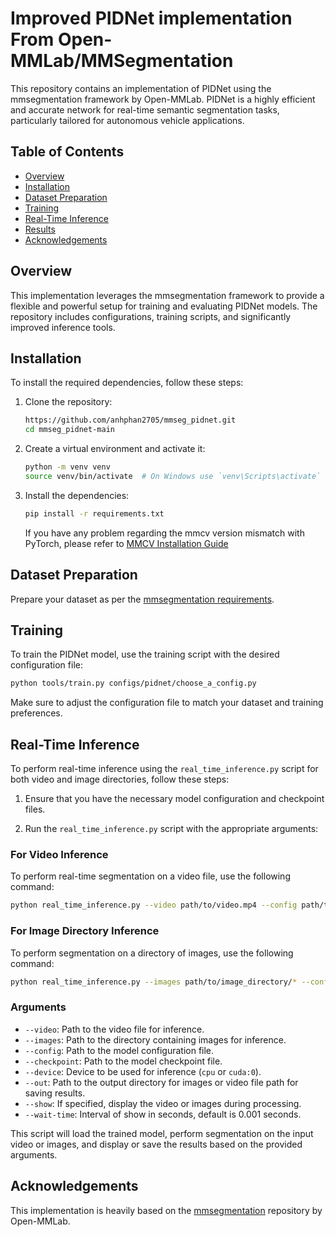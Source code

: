# Improved PIDNet implementation From Open-MMLab/MMSegmentation

This repository contains an implementation of PIDNet using the mmsegmentation framework by Open-MMLab. PIDNet is a highly efficient and accurate network for real-time semantic segmentation tasks, particularly tailored for autonomous vehicle applications.

## Table of Contents

- [Overview](#overview)
- [Installation](#installation)
- [Dataset Preparation](#dataset-preparation)
- [Training](#training)
- [Real-Time Inference](#real-time-inference)
- [Results](#results)
- [Acknowledgements](#acknowledgements)

## Overview

This implementation leverages the mmsegmentation framework to provide a flexible and powerful setup for training and evaluating PIDNet models. The repository includes configurations, training scripts, and significantly improved inference tools.

## Installation

To install the required dependencies, follow these steps:

1. Clone the repository:
    ```bash
    https://github.com/anhphan2705/mmseg_pidnet.git
    cd mmseg_pidnet-main
    ```

2. Create a virtual environment and activate it:
    ```bash
    python -m venv venv
    source venv/bin/activate  # On Windows use `venv\Scripts\activate`
    ```

3. Install the dependencies:
    ```bash
    pip install -r requirements.txt
    ```
    If you have any problem regarding the mmcv version mismatch with PyTorch, please refer to [MMCV Installation Guide](https://mmcv.readthedocs.io/en/latest/get_started/installation.html)

## Dataset Preparation

Prepare your dataset as per the [mmsegmentation requirements](https://github.com/open-mmlab/mmsegmentation/blob/main/docs/en/user_guides/2_dataset_prepare.md).

## Training

To train the PIDNet model, use the training script with the desired configuration file:

```bash
python tools/train.py configs/pidnet/choose_a_config.py
```

Make sure to adjust the configuration file to match your dataset and training preferences.

## Real-Time Inference

To perform real-time inference using the `real_time_inference.py` script for both video and image directories, follow these steps:

1. Ensure that you have the necessary model configuration and checkpoint files.

2. Run the `real_time_inference.py` script with the appropriate arguments:

### For Video Inference

To perform real-time segmentation on a video file, use the following command:

```bash
python real_time_inference.py --video path/to/video.mp4 --config path/to/config.py --checkpoint path/to/checkpoint.pth --device cuda:0 --show
```

### For Image Directory Inference

To perform segmentation on a directory of images, use the following command:

```bash
python real_time_inference.py --images path/to/image_directory/* --config path/to/config.py --checkpoint path/to/checkpoint.pth --device cuda:0 --show
```

### Arguments

- `--video`: Path to the video file for inference.
- `--images`: Path to the directory containing images for inference.
- `--config`: Path to the model configuration file.
- `--checkpoint`: Path to the model checkpoint file.
- `--device`: Device to be used for inference (`cpu` or `cuda:0`).
- `--out`: Path to the output directory for images or video file path for saving results.
- `--show`: If specified, display the video or images during processing.
- `--wait-time`: Interval of show in seconds, default is 0.001 seconds.

This script will load the trained model, perform segmentation on the input video or images, and display or save the results based on the provided arguments.

## Acknowledgements

This implementation is heavily based on the [mmsegmentation](https://github.com/open-mmlab/mmsegmentation) repository by Open-MMLab.
